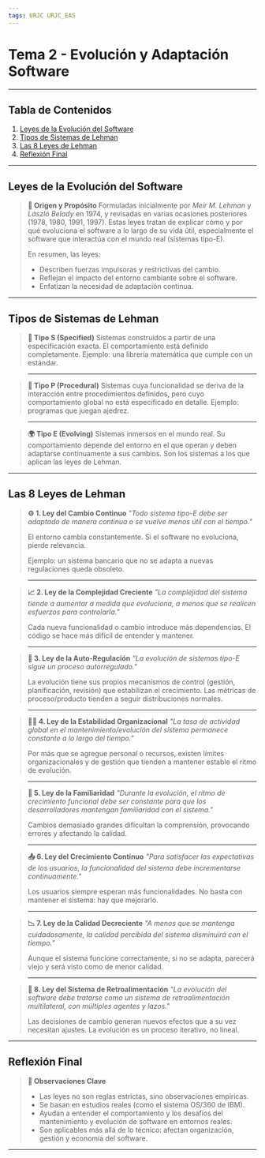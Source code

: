 ```yaml
---
tags: URJC URJC_EAS
---
```


# Tema 2 - Evolución y Adaptación Software

---

## Tabla de Contenidos

1. [Leyes de la Evolución del Software](#Leyes%20de%20la%20Evolución%20del%20Software)
2. [Tipos de Sistemas de Lehman](#Tipos%20de%20Sistemas%20de%20Lehman)
3. [Las 8 Leyes de Lehman](#Las%208%20Leyes%20de%20Lehman)
4. [Reflexión Final](#Reflexión%20Final)

---

## Leyes de la Evolución del Software

> **📘 Origen y Propósito**
> Formuladas inicialmente por *Meir M. Lehman* y *László Belady* en 1974, y revisadas en varias ocasiones posteriores (1978, 1980, 1991, 1997).
> Estas leyes tratan de explicar cómo y por qué evoluciona el software a lo largo de su vida útil, especialmente el software que interactúa con el mundo real (sistemas tipo-E).
> 
> En resumen, las leyes:
> - Describen fuerzas impulsoras y restrictivas del cambio.
> - Reflejan el impacto del entorno cambiante sobre el software.
> - Enfatizan la necesidad de adaptación continua.

---

## Tipos de Sistemas de Lehman

> **🧩 Tipo S (Specified)**
> Sistemas construidos a partir de una especificación exacta. El comportamiento está definido completamente. Ejemplo: una librería matemática que cumple con un estándar.

> ---

> **📐 Tipo P (Procedural)**
> Sistemas cuya funcionalidad se deriva de la interacción entre procedimientos definidos, pero cuyo comportamiento global no está especificado en detalle. Ejemplo: programas que juegan ajedrez.

> ---

> **🌍 Tipo E (Evolving)**
> Sistemas inmersos en el mundo real. Su comportamiento depende del entorno en el que operan y deben adaptarse continuamente a sus cambios. Son los sistemas a los que aplican las leyes de Lehman.

---

## Las 8 Leyes de Lehman

> **⚙️ 1. Ley del Cambio Continuo**
> *"Todo sistema tipo-E debe ser adaptado de manera continua o se vuelve menos útil con el tiempo."*
> 
> El entorno cambia constantemente. Si el software no evoluciona, pierde relevancia.
> 
> Ejemplo: un sistema bancario que no se adapta a nuevas regulaciones queda obsoleto.

> ---

> **📈 2. Ley de la Complejidad Creciente**
> *"La complejidad del sistema tiende a aumentar a medida que evoluciona, a menos que se realicen esfuerzos para controlarla."*
> 
> Cada nueva funcionalidad o cambio introduce más dependencias. El código se hace más difícil de entender y mantener.

> ---

> **🔁 3. Ley de la Auto-Regulación**
> *"La evolución de sistemas tipo-E sigue un proceso autorregulado."*
> 
> La evolución tiene sus propios mecanismos de control (gestión, planificación, revisión) que estabilizan el crecimiento. Las métricas de proceso/producto tienden a seguir distribuciones normales.

> ---

> **🏃‍♂️ 4. Ley de la Estabilidad Organizacional**
> *"La tasa de actividad global en el mantenimiento/evolución del sistema permanece constante a lo largo del tiempo."*
> 
> Por más que se agregue personal o recursos, existen límites organizacionales y de gestión que tienden a mantener estable el ritmo de evolución.

> ---

> **👥 5. Ley de la Familiaridad**
> *"Durante la evolución, el ritmo de crecimiento funcional debe ser constante para que los desarrolladores mantengan familiaridad con el sistema."*
> 
> Cambios demasiado grandes dificultan la comprensión, provocando errores y afectando la calidad.

> ---

> **📤 6. Ley del Crecimiento Continuo**
> *"Para satisfacer las expectativas de los usuarios, la funcionalidad del sistema debe incrementarse continuamente."*
> 
> Los usuarios siempre esperan más funcionalidades. No basta con mantener el sistema: hay que mejorarlo.

> ---

> **📉 7. Ley de la Calidad Decreciente**
> *"A menos que se mantenga cuidadosamente, la calidad percibida del sistema disminuirá con el tiempo."*
> 
> Aunque el sistema funcione correctamente, si no se adapta, parecerá viejo y será visto como de menor calidad.

> ---

> **🔄 8. Ley del Sistema de Retroalimentación**
> *"La evolución del software debe tratarse como un sistema de retroalimentación multilateral, con múltiples agentes y lazos."*
> 
> Las decisiones de cambio generan nuevos efectos que a su vez necesitan ajustes. La evolución es un proceso iterativo, no lineal.

---

## Reflexión Final

> **🧠 Observaciones Clave**
> - Las leyes no son reglas estrictas, sino observaciones empíricas.
> - Se basan en estudios reales (como el sistema OS/360 de IBM).
> - Ayudan a entender el comportamiento y los desafíos del mantenimiento y evolución de software en entornos reales.
> - Son aplicables más allá de lo técnico: afectan organización, gestión y economía del software.

---